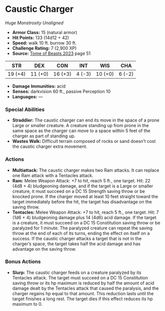 # Caustic Charger

*Huge* *Monstrosity* *Unaligned*

- **Armor Class:** 15 (natural armor)
- **Hit Points:** 133 (14d12 + 42)
- **Speed:** walk 10 ft. burrow 30 ft.
- **Challenge Rating:** 7 (2,900 XP)
- **Source:** [Tome of Beasts 2023](https://koboldpress.com/kpstore/product/tome-of-beasts-1-2023-edition/) page 51

| STR | DEX | CON | INT | WIS | CHA |
| --- | --- | --- | --- | --- | --- |
| 19 (+4) | 11 (+0) | 16 (+3) | 4 (-3) | 10 (+0) | 6 (-2) |

- **Damage Immunities:** acid
- **Senses:** darkvision 60 ft., passive Perception 10
- **Languages:** —

### Special Abilities

- **Straddler:** The caustic charger can end its move in the space of a prone Large or smaller creature. A creature standing up from prone in the same space as the charger can move to a space within 5 feet of the charger as part of standing up.
- **Wastes Walk:** Difficult terrain composed of rocks or sand doesn’t cost the caustic charger extra movement.

### Actions

- **Multiattack:** The caustic charger makes two Ram attacks. It can replace one Ram attack with a Tentacles attack.
- **Ram:** Melee Weapon Attack: +7 to hit, reach 5 ft., one target. Hit: 22 (4d8 + 4) bludgeoning damage, and if the target is a Large or smaller creature, it must succeed on a DC 15 Strength saving throw or be knocked prone. If the charger moved at least 10 feet straight toward the target immediately before the hit, the target has disadvantage on the saving throw.
- **Tentacles:** Melee Weapon Attack: +7 to hit, reach 5 ft., one target. Hit: 7 (1d6 + 4) bludgeoning damage plus 14 (4d6) acid damage. If the target is a creature, it must succeed on a DC 15 Constitution saving throw or be paralyzed for 1 minute. The paralyzed creature can repeat the saving throw at the end of each of its turns, ending the effect on itself on a success. If the caustic charger attacks a target that is not in the charger’s space, the target takes half the acid damage and has advantage on the saving throw.

### Bonus Actions

- **Slurp:** The caustic charger feeds on a creature paralyzed by its Tentacles attack. The target must succeed on a DC 15 Constitution saving throw or its hp maximum is reduced by half the amount of acid damage dealt by the Tentacles attack that caused the paralysis, and the charger regains hp equal to that amount. This reduction lasts until the target finishes a long rest. The target dies if this effect reduces its hp maximum to 0.
